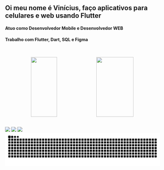 ## Oi meu nome é Vinícius, faço aplicativos para celulares e web usando Flutter

<div>
  <h4>Atuo como Desenvolvedor Mobile e Desenvolvedor WEB</h4>
  <h4>Trabalho com Flutter, Dart, SQL e Figma</h4>
</div>

&nbsp;

<div align="center">
  <img width=41% height="195px" src="https://github-readme-stats.vercel.app/api/top-langs/?username=vprezende&show_icons=true&theme=dark&layout=compact" />
  <img width=49% height="195px" src="https://github-readme-streak-stats-eight.vercel.app?user=vprezende&theme=dark&mode=weekly"/>
</div>

##
 
<div>
  <a href="http://lattes.cnpq.br/3090486923351339"><img src="https://img.shields.io/badge/lattes-004AAD?style=for-the-badge&logoColor=white"></a> 
  <a href ="mailto:vinicius.rezende@gsuite.iff.edu.br"><img src="https://img.shields.io/badge/-Gmail-%23333?style=for-the-badge&logo=gmail&logoColor=white"></a>
  <a href="https://www.linkedin.com/in/vprezende"><img src="https://img.shields.io/badge/-LinkedIn-%230077B5?style=for-the-badge&logo=linkedin&logoColor=white"></a>
</div>

<picture align="center">
  <source media="(prefers-color-scheme: dark)" srcset="https://raw.githubusercontent.com/vprezende/vprezende/output/github-contribution-grid-snake-dark.svg">
  <source media="(prefers-color-scheme: light)" srcset="https://raw.githubusercontent.com/vprezende/vprezende/output/github-contribution-grid-snake-dark.svg">
  <img align="center" alt="github contribution grid snake animation" src="https://raw.githubusercontent.com/vprezende/vprezende/output/github-contribution-grid-snake.svg">
</picture>
